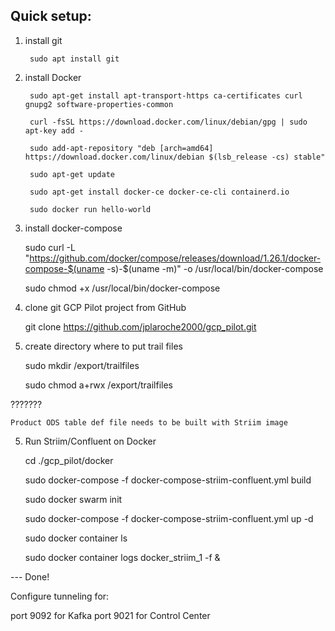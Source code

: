 
Quick setup:
------------



1. install git

        sudo apt install git

2. install Docker

        sudo apt-get install apt-transport-https ca-certificates curl gnupg2 software-properties-common 
    
        curl -fsSL https://download.docker.com/linux/debian/gpg | sudo apt-key add -

        sudo add-apt-repository "deb [arch=amd64] https://download.docker.com/linux/debian $(lsb_release -cs) stable"

        sudo apt-get update

        sudo apt-get install docker-ce docker-ce-cli containerd.io

        sudo docker run hello-world   

3. install docker-compose   
   
   	sudo curl -L "https://github.com/docker/compose/releases/download/1.26.1/docker-compose-$(uname -s)-$(uname -m)" -o /usr/local/bin/docker-compose
   	
   	sudo chmod +x /usr/local/bin/docker-compose
   	
   
4. clone git GCP Pilot project from GitHub

	git clone https://github.com/jplaroche2000/gcp_pilot.git


5. create directory where to put trail files

	sudo mkdir /export/trailfiles
	
	sudo chmod a+rwx /export/trailfiles
	
	
???????

	Product ODS table def file needs to be built with Striim image
	

5. Run Striim/Confluent on Docker

	cd ./gcp_pilot/docker
	
	sudo docker-compose -f docker-compose-striim-confluent.yml build
	
	sudo docker swarm init
	
	sudo docker-compose -f docker-compose-striim-confluent.yml up -d

	sudo docker container ls
	
	sudo docker container logs docker_striim_1 -f &
	

--- Done!


Configure tunneling for:

port 9092 for Kafka
port 9021 for Control Center
